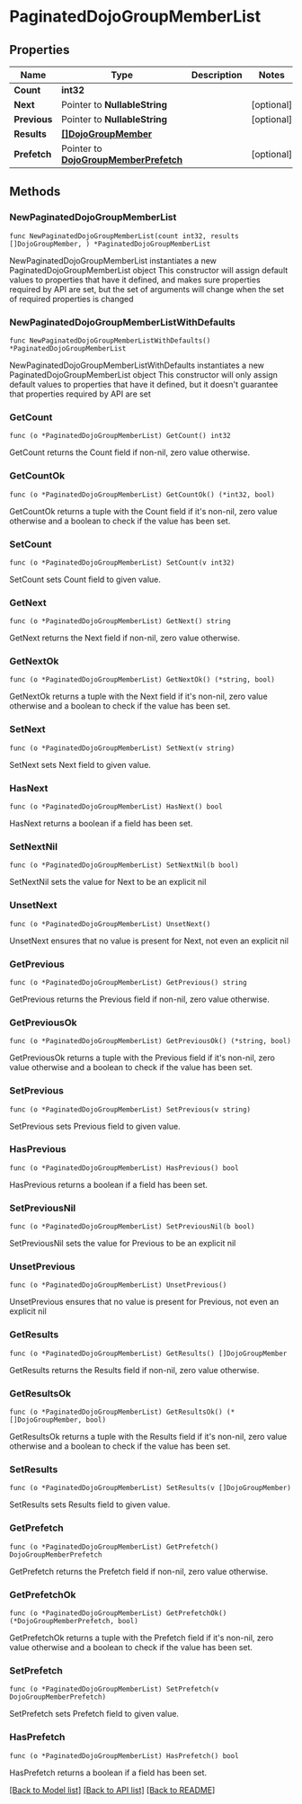 # PaginatedDojoGroupMemberList

## Properties

Name | Type | Description | Notes
------------ | ------------- | ------------- | -------------
**Count** | **int32** |  | 
**Next** | Pointer to **NullableString** |  | [optional] 
**Previous** | Pointer to **NullableString** |  | [optional] 
**Results** | [**[]DojoGroupMember**](DojoGroupMember.md) |  | 
**Prefetch** | Pointer to [**DojoGroupMemberPrefetch**](DojoGroupMemberPrefetch.md) |  | [optional] 

## Methods

### NewPaginatedDojoGroupMemberList

`func NewPaginatedDojoGroupMemberList(count int32, results []DojoGroupMember, ) *PaginatedDojoGroupMemberList`

NewPaginatedDojoGroupMemberList instantiates a new PaginatedDojoGroupMemberList object
This constructor will assign default values to properties that have it defined,
and makes sure properties required by API are set, but the set of arguments
will change when the set of required properties is changed

### NewPaginatedDojoGroupMemberListWithDefaults

`func NewPaginatedDojoGroupMemberListWithDefaults() *PaginatedDojoGroupMemberList`

NewPaginatedDojoGroupMemberListWithDefaults instantiates a new PaginatedDojoGroupMemberList object
This constructor will only assign default values to properties that have it defined,
but it doesn't guarantee that properties required by API are set

### GetCount

`func (o *PaginatedDojoGroupMemberList) GetCount() int32`

GetCount returns the Count field if non-nil, zero value otherwise.

### GetCountOk

`func (o *PaginatedDojoGroupMemberList) GetCountOk() (*int32, bool)`

GetCountOk returns a tuple with the Count field if it's non-nil, zero value otherwise
and a boolean to check if the value has been set.

### SetCount

`func (o *PaginatedDojoGroupMemberList) SetCount(v int32)`

SetCount sets Count field to given value.


### GetNext

`func (o *PaginatedDojoGroupMemberList) GetNext() string`

GetNext returns the Next field if non-nil, zero value otherwise.

### GetNextOk

`func (o *PaginatedDojoGroupMemberList) GetNextOk() (*string, bool)`

GetNextOk returns a tuple with the Next field if it's non-nil, zero value otherwise
and a boolean to check if the value has been set.

### SetNext

`func (o *PaginatedDojoGroupMemberList) SetNext(v string)`

SetNext sets Next field to given value.

### HasNext

`func (o *PaginatedDojoGroupMemberList) HasNext() bool`

HasNext returns a boolean if a field has been set.

### SetNextNil

`func (o *PaginatedDojoGroupMemberList) SetNextNil(b bool)`

 SetNextNil sets the value for Next to be an explicit nil

### UnsetNext
`func (o *PaginatedDojoGroupMemberList) UnsetNext()`

UnsetNext ensures that no value is present for Next, not even an explicit nil
### GetPrevious

`func (o *PaginatedDojoGroupMemberList) GetPrevious() string`

GetPrevious returns the Previous field if non-nil, zero value otherwise.

### GetPreviousOk

`func (o *PaginatedDojoGroupMemberList) GetPreviousOk() (*string, bool)`

GetPreviousOk returns a tuple with the Previous field if it's non-nil, zero value otherwise
and a boolean to check if the value has been set.

### SetPrevious

`func (o *PaginatedDojoGroupMemberList) SetPrevious(v string)`

SetPrevious sets Previous field to given value.

### HasPrevious

`func (o *PaginatedDojoGroupMemberList) HasPrevious() bool`

HasPrevious returns a boolean if a field has been set.

### SetPreviousNil

`func (o *PaginatedDojoGroupMemberList) SetPreviousNil(b bool)`

 SetPreviousNil sets the value for Previous to be an explicit nil

### UnsetPrevious
`func (o *PaginatedDojoGroupMemberList) UnsetPrevious()`

UnsetPrevious ensures that no value is present for Previous, not even an explicit nil
### GetResults

`func (o *PaginatedDojoGroupMemberList) GetResults() []DojoGroupMember`

GetResults returns the Results field if non-nil, zero value otherwise.

### GetResultsOk

`func (o *PaginatedDojoGroupMemberList) GetResultsOk() (*[]DojoGroupMember, bool)`

GetResultsOk returns a tuple with the Results field if it's non-nil, zero value otherwise
and a boolean to check if the value has been set.

### SetResults

`func (o *PaginatedDojoGroupMemberList) SetResults(v []DojoGroupMember)`

SetResults sets Results field to given value.


### GetPrefetch

`func (o *PaginatedDojoGroupMemberList) GetPrefetch() DojoGroupMemberPrefetch`

GetPrefetch returns the Prefetch field if non-nil, zero value otherwise.

### GetPrefetchOk

`func (o *PaginatedDojoGroupMemberList) GetPrefetchOk() (*DojoGroupMemberPrefetch, bool)`

GetPrefetchOk returns a tuple with the Prefetch field if it's non-nil, zero value otherwise
and a boolean to check if the value has been set.

### SetPrefetch

`func (o *PaginatedDojoGroupMemberList) SetPrefetch(v DojoGroupMemberPrefetch)`

SetPrefetch sets Prefetch field to given value.

### HasPrefetch

`func (o *PaginatedDojoGroupMemberList) HasPrefetch() bool`

HasPrefetch returns a boolean if a field has been set.


[[Back to Model list]](../README.md#documentation-for-models) [[Back to API list]](../README.md#documentation-for-api-endpoints) [[Back to README]](../README.md)


